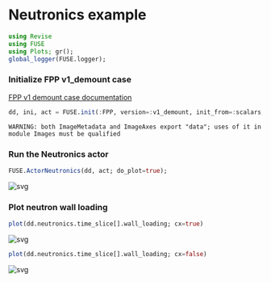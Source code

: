 # Neutronics example


```julia
using Revise
using FUSE
using Plots; gr();
global_logger(FUSE.logger);
```

### Initialize FPP v1_demount case
[FPP v1 demount case documentation](https://fuse.help/cases.html#FPP)


```julia
dd, ini, act = FUSE.init(:FPP, version=:v1_demount, init_from=:scalars, do_plot=false);
```

    WARNING: both ImageMetadata and ImageAxes export "data"; uses of it in module Images must be qualified


### Run the Neutronics actor


```julia
FUSE.ActorNeutronics(dd, act; do_plot=true);
```


    
![svg](neutronics_files/neutronics_5_0.svg)
    


### Plot neutron wall loading


```julia
plot(dd.neutronics.time_slice[].wall_loading; cx=true)
```




    
![svg](neutronics_files/neutronics_7_0.svg)
    




```julia
plot(dd.neutronics.time_slice[].wall_loading; cx=false)
```




    
![svg](neutronics_files/neutronics_8_0.svg)
    


